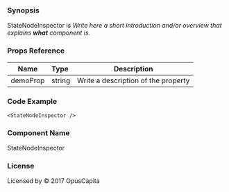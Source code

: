 ### Synopsis

StateNodeInspector is 
*Write here a short introduction and/or overview that explains **what** component is.*

### Props Reference

| Name                           | Type                    | Description                                                 |
| ------------------------------ | :---------------------- | ----------------------------------------------------------- |
| demoProp                       | string                  | Write a description of the property                         |

### Code Example

```
<StateNodeInspector />
```

### Component Name

StateNodeInspector

### License

Licensed by © 2017 OpusCapita

